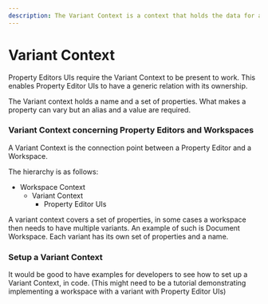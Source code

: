 ```yaml
---
description: The Variant Context is a context that holds the data for a set of properties.
---
```


# Variant Context

Property Editors UIs require the Variant Context to be present to work. This enables Property Editor UIs to have a generic relation with its ownership.

The Variant context holds a name and a set of properties. What makes a property can vary but an alias and a value are required.

### Variant Context concerning Property Editors and Workspaces

A Variant Context is the connection point between a Property Editor and a Workspace.

The hierarchy is as follows:

* Workspace Context
  * Variant Context
    * Property Editor UIs

A variant context covers a set of properties, in some cases a workspace then needs to have multiple variants. An example of such is Document Workspace. Each variant has its own set of properties and a name.

### Setup a Variant Context

It would be good to have examples for developers to see how to set up a Variant Context, in code. (This might need to be a tutorial demonstrating implementing a workspace with a variant with Property Editor UIs)
